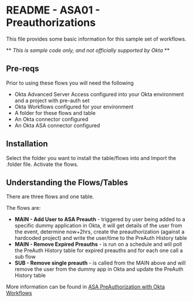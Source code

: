 # README - ASA01 - Preauthorizations
This file provides some basic information for this sample set of workflows.

** *This is sample code only, and not officially supported by Okta* **

## Pre-reqs
Prior to using these flows you will need the following
- Okta Advanced Server Access configured into your Okta environment and a project with pre-auth set
- Okta Workflows configured for your environment
- A folder for these flows and table
- An Okta connector configured
- An Okta ASA connector configured

## Installation
Select the folder you want to install the table/flows into and Import the .folder file. Activate the flows.

## Understanding the Flows/Tables
There are three flows and one table.

The flows are:
- **MAIN - Add User to ASA Preauth** - triggered by user being added to a specific dummy application in Okta, it will get details of the user from the event, determine now+2hrs, create the preauthorization (against a hardcoded project) and write the user/time to the PreAuth History table
- **MAIN - Remove Expired Preauths** - is run on a schedule and will poll the PreAuth History table for expired preauths and for each one call a sub flow
- **SUB - Remove single preauth** - is called from the MAIN above and will remove the user from the dummy app in Okta and update the PreAuth History table


More information can be found in [ASA PreAuthorization with Okta Workflows](https://iamse.blog/2022/04/11/asa-preauthorization-with-workflows/)
